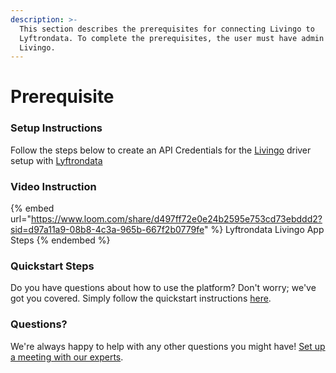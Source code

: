 ```yaml
---
description: >-
  This section describes the prerequisites for connecting Livingo to
  Lyftrondata. To complete the prerequisites, the user must have admin access to
  Livingo.
---
```


# Prerequisite

<mark style="color:blue;"></mark>

### Setup Instructions

Follow the steps below to create an API Credentials for the [Livingo](https://www.lyftrondata.com/integration/marketing-analytics/livingo/) driver setup with [Lyftrondata](https://www.lyftrondata.com)

### Video Instruction

{% embed url="https://www.loom.com/share/d497ff72e0e24b2595e753cd73ebddd2?sid=d97a11a9-08b8-4c3a-965b-667f2b0779fe" %}
Lyftrondata Livingo App Steps
{% endembed %}

### Quickstart Steps

Do you have questions about how to use the platform? Don't worry; we've got you covered. Simply follow the quickstart instructions [here](README.md).

### Questions? <a href="#questions" id="questions"></a>

We're always happy to help with any other questions you might have! [Set up a meeting with our experts](https://www.lyftrondata.com/book-a-meeting/).

